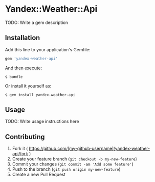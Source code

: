 # Yandex::Weather::Api

TODO: Write a gem description

## Installation

Add this line to your application's Gemfile:

```ruby
gem 'yandex-weather-api'
```

And then execute:

    $ bundle

Or install it yourself as:

    $ gem install yandex-weather-api

## Usage

TODO: Write usage instructions here

## Contributing

1. Fork it ( https://github.com/[my-github-username]/yandex-weather-api/fork )
2. Create your feature branch (`git checkout -b my-new-feature`)
3. Commit your changes (`git commit -am 'Add some feature'`)
4. Push to the branch (`git push origin my-new-feature`)
5. Create a new Pull Request

